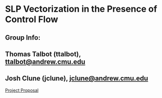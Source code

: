 # SLP Vectorization in the Presence of Control Flow

## Group Info: 
## Thomas Talbot (ttalbot), ttalbot@andrew.cmu.edu
## Josh Clune (jclune), jclune@andrew.cmu.edu
[Project Proposal]()
